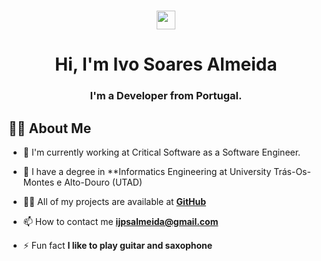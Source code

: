 <h1 align="center"> <img src="https://raw.githubusercontent.com/MartinHeinz/MartinHeinz/master/wave.gif" width="30px"> 
<h1 align="center">Hi, I'm Ivo Soares Almeida</h1>
<h3 align="center"> I'm a Developer from Portugal.</h3>

## 🙋‍♂️ About Me

- 🔭 I'm currently working at Critical Software as a Software Engineer.
  
- 🌱 I have a degree in **Informatics Engineering at University Trás-Os-Montes e Alto-Douro (UTAD)

- 👨‍💻 All of my projects are available at **[GitHub](https://github.com/ijpsalmeida?tab=repositories)**

- 📫 How to contact me **ijpsalmeida@gmail.com**

- ⚡ Fun fact **I like to play guitar and saxophone**





